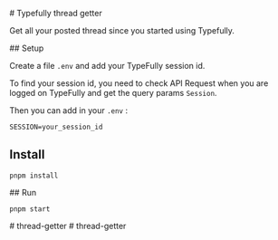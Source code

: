 # Typefully thread getter

Get all your posted thread since you started using Typefully.

## Setup

Create a file `.env` and add your TypeFully session id.

To find your session id, you need to check API Request when you are logged on TypeFully and get the query params `Session`.

Then you can add in your `.env` :

```
SESSION=your_session_id
```

## Install

```
pnpm install
```

## Run

```
pnpm start
```
#   t h r e a d - g e t t e r  
 #   t h r e a d - g e t t e r  
 